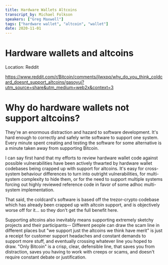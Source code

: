 ```yaml
---
title: Hardware Wallets Altcoins 
transcript_by: Michael Folkson
speakers: ["Greg Maxwell"]
tags: ["hardware wallet", "altcoin", "wallet"]
date: 2020-11-01
---
```


# Hardware wallets and altcoins

Location: Reddit

https://www.reddit.com/r/Bitcoin/comments/jlwxpq/why_do_you_think_coldcard_doesnt_support_altcoins/gasoyuj?utm_source=share&utm_medium=web2x&context=3

# Why do hardware wallets not support altcoins?

They're an enormous distraction and hazard to software development. It's hard enough to correctly and safely write software to support one system. Every minute spent creating and testing the software for some alternative is a minute taken away from supporting Bitcoin.

I can say first hand that my efforts to review hardware wallet code against possible vulnerabilities have been actively thwarted by hardware wallet codebases being crapped up with support for altcoins. It's easy for cross-system behaviour differences to turn into outright vulnerabilities, for multi-system complexity to hide them, or for the need to support multiple systems forcing out highly reviewed reference code in favor of some adhoc multi-system implementation.

That said, the coldcard's software is based off the trezor-crypto codebase which has already been crapped up with altcoin support, and is objectively worse off for it... so they don't get the full benefit here.

Supporting altcoins also inevitably means supporting extremely sketchy projects and their participants-- Different people can draw the scam line in different places but "we support just the altcoins we think have merit" is just a receipt for customer support headaches and constant demands to support more stuff, and eventually crossing whatever line you hoped to draw. "Only Bitcoin" is a crisp, clear, defensible line, that saves you from distraction, saves you having to work with creeps or scams, and doesn't require constant debate or justification.
